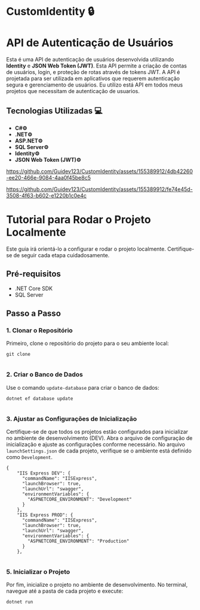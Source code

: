 # CustomIdentity 🔒

 <h1>API de Autenticação de Usuários</h1>
    <p>Esta é uma API de autenticação de usuários desenvolvida utilizando <strong>Identity</strong> e <strong>JSON Web Token (JWT)</strong>. Esta API permite a criação de contas de usuários, login, e proteção de rotas através de tokens JWT. A API é projetada para ser utilizada em aplicativos que requerem autenticação segura e gerenciamento de usuários. Eu utilizo está API em todos meus projetos que necessitam de autenticação de usuarios.</p>
    
  <h2>Tecnologias Utilizadas 💻</h2>
    <ul>
        <li><strong>C#⚙️</strong></li>
        <li><strong>.NET⚙️</strong></li>
        <li><strong>ASP.NET⚙️</strong></li>
        <li><strong>SQL Server⚙️</strong></li>
        <li><strong>Identity⚙️</strong></li>
        <li><strong>JSON Web Token (JWT)⚙️</strong></li>
    </ul>

https://github.com/Guidev123/CustomIdentity/assets/155389912/4db42260-ee20-466e-9084-4aa0f45be8c5

https://github.com/Guidev123/CustomIdentity/assets/155389912/fe74e45d-3508-4f63-b602-e1220b1c0e4c




<h1>Tutorial para Rodar o Projeto Localmente</h1>
<p>Este guia irá orientá-lo a configurar e rodar o projeto localmente. Certifique-se de seguir cada etapa cuidadosamente.</p>

  <h2>Pré-requisitos</h2>
    <ul>
        <li>.NET Core SDK</li>
              <li>SQL Server</li>
    </ul>

  <h2>Passo a Passo</h2>

  <h3>1. Clonar o Repositório</h3>
    <p>Primeiro, clone o repositório do projeto para o seu ambiente local:</p>
    <pre><code>git clone 
    </code></pre>

  <h3>2. Criar o Banco de Dados</h3>
    <p>Use o comando <code>update-database</code> para criar o banco de dados:</p>
    <pre><code>dotnet ef database update
    </code></pre>

  <h3>3. Ajustar as Configurações de Inicialização</h3>
    <p>Certifique-se de que todos os projetos estão configurados para inicializar no ambiente de desenvolvimento (DEV). Abra o arquivo de configuração de inicialização e ajuste as configurações conforme necessário. No arquivo <code>launchSettings.json</code> de cada projeto, verifique se o ambiente está definido como <code>Development</code>.</p>
    <pre><code>{
    "IIS Express DEV": {
      "commandName": "IISExpress",
      "launchBrowser": true,
      "launchUrl": "swagger",
      "environmentVariables": {
        "ASPNETCORE_ENVIRONMENT": "Development"
      }
    },
    "IIS Express PROD": {
      "commandName": "IISExpress",
      "launchBrowser": true,
      "launchUrl": "swagger",
      "environmentVariables": {
        "ASPNETCORE_ENVIRONMENT": "Production"
      }
    },
    </code></pre>


  <h3>5. Inicializar o Projeto</h3>
    <p>Por fim, inicialize o projeto no ambiente de desenvolvimento. No terminal, navegue até a pasta de cada projeto e execute:</p>
    <pre><code>dotnet run
    </code></pre>
